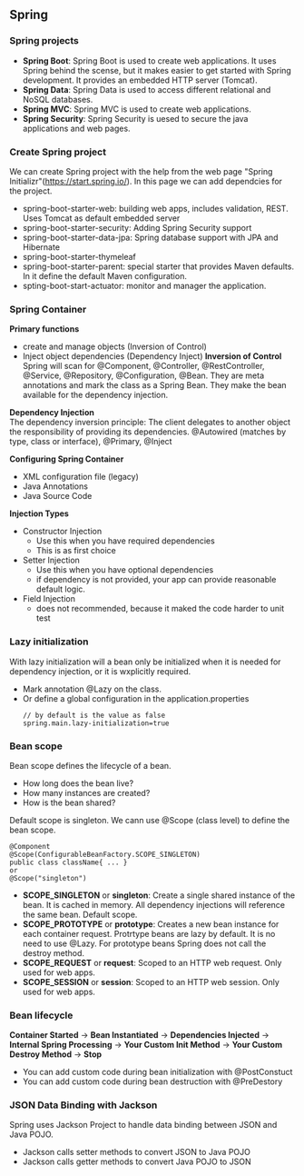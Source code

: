 ## Spring 

### Spring projects
- **Spring Boot**: Spring Boot is used to create web applications. It uses Spring behind the scense, but it makes easier to get started with Spring development. It provides an embedded HTTP server (Tomcat).
- **Spring Data**: Spring Data is used to access different relational and NoSQL databases.
- **Spring MVC**: Spring MVC is used to create web applications.
- **Spring Security**: Spring Security is uesed to secure the java applications and web pages.

### Create Spring project
We can create Spring project with the help from the web page "Spring Initializr"(https://start.spring.io/). In this page we can add dependcies for the project.
- spring-boot-starter-web: building web apps, includes validation, REST. Uses Tomcat as default embedded server
- spring-boot-starter-security: Adding Spring Security support
- spring-boot-starter-data-jpa: Spring database support with JPA and Hibernate
- spring-boot-starter-thymeleaf
- spring-boot-starter-parent: special starter that provides Maven defaults. In it define the default Maven configuration.
- spting-boot-start-actuator: monitor and manager the application.

### Spring Container
**Primary functions**
- create and manage objects (Inversion of Control)
- Inject object dependencies (Dependency Inject)
**Inversion of Control**
Spring will scan for @Component, @Controller, @RestController, @Service, @Repository, @Configuration, @Bean. They are meta annotations and mark the class as a Spring Bean. They make the bean available for the dependency injection.

**Dependency Injection** <br>
The dependency inversion principle: The client delegates to another object the responsibility of providing its dependencies. @Autowired (matches by type, class or interface), @Primary, @Inject

**Configuring Spring Container**
- XML configuration file (legacy)
- Java Annotations
- Java Source Code

**Injection Types**
- Constructor Injection
  - Use this when you have required dependencies
  - This is as first choice
- Setter Injection
  - Use this when you have optional dependencies
  - if dependency is not provided, your app can provide reasonable default logic.
- Field Injection
  - does not recommended, because it maked the code harder to unit test

### Lazy initialization
With lazy initialization will a bean only be initialized when it is needed for dependency injection, or it is wxplicitly required.
- Mark annotation @Lazy on the class.
- Or define a global configuration in the application.properties 
  ```
  // by default is the value as false
  spring.main.lazy-initialization=true
  ```

### Bean scope
Bean scope defines the lifecycle of a bean. 
- How long does the bean live?
- How many instances are created?
- How is the bean shared?

Default scope is singleton. We cann use @Scope (class level) to define the bean scope.
```
@Component
@Scope(ConfigurableBeanFactory.SCOPE_SINGLETON)
public class className{ ... }
or
@Scope("singleton")
```
- **SCOPE_SINGLETON** or **singleton**: Create a single shared instance of the bean. It is cached in memory. All dependency injections will reference the same bean. Default scope.
- **SCOPE_PROTOTYPE** or **prototype**: Creates a new bean instance for each container request. Protrtype beans are lazy by default. It is no need to use @Lazy. For prototype beans Spring does not call the destroy method.
- **SCOPE_REQUEST** or **request**: Scoped to an HTTP web request. Only used for web apps.
- **SCOPE_SESSION** or **session**: Scoped to an HTTP web session. Only used for web apps.

### Bean lifecycle
**Container Started** -> **Bean Instantiated** -> **Dependencies Injected** -> **Internal Spring Processing** -> **Your Custom Init Method** -> **Your Custom Destroy Method** -> **Stop**
- You can add custom code during bean initialization with @PostConstuct
- You can add custom code during bean destruction with @PreDestory

### JSON Data Binding with Jackson
Spring uses Jackson Project to handle data binding between JSON and Java POJO.
- Jackson calls setter methods to convert JSON to Java POJO
- Jackson calls getter methods to convert Java POJO to JSON




